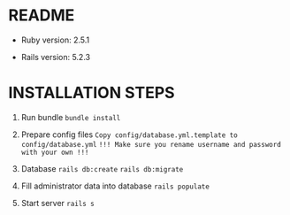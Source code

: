 # README

* Ruby version: 2.5.1

* Rails version: 5.2.3

# INSTALLATION STEPS
1. Run bundle
`bundle install`

2. Prepare config files
`Copy config/database.yml.template to config/database.yml`
`!!! Make sure you rename username and password with your own !!!`

3. Database
`rails db:create`
`rails db:migrate`

4. Fill administrator data into database
`rails populate`

5. Start server
`rails s`
